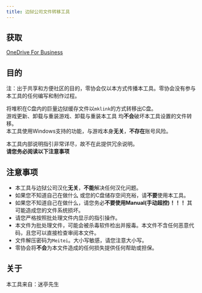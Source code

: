 ```yaml
---
title: 边狱公司文件转移工具
---
```


## 获取
<a href="https://dl.determination.top/files/%E8%BE%B9%E7%8B%B1%E5%85%AC%E5%8F%B8%E6%96%87%E4%BB%B6%E8%BD%AC%E7%A7%BB%E5%B7%A5%E5%85%B7.zip" class="buttonDownload">OneDrive For Business</a>

## 目的
注：出于共享和方便社区的目的，零协会仅以本方式传播本工具。零协会没有参与本工具的任何编写和制作过程。

将堆积在C盘内的巨量边狱缓存文件以```mklink```的方式转移出C盘。  
游戏更新、卸载与重装游戏、卸载与重装本工具 均**不会**破坏本工具设置的文件转移。  
本工具使用Windows支持的功能，与游戏本身**无关**，**不存在**账号风险。

本工具内部说明指引非常详尽，故不在此提供冗余说明。  
**请您务必阅读以下注意事项**

## 注意事项
- 本工具与边狱公司汉化**无关**，**不能**解决任何汉化问题。
- 如果您不知道自己在做什么 或您的C盘储存空间充裕，请**不要**使用本工具。
- 如果您不知道自己在做什么，请您务必**不要使用Manual(手动超控)！！！** 其可能造成您的文件系统损坏。
- 请您严格按照批处理文件内显示的指引操作。
- 本文件为批处理文件，可能会被杀毒软件检出并报毒。本文件不含任何恶意代码，且您可以直接检查审阅本文件。
- 文件解压密码为```Meitei```。大小写敏感，请您注意大小写。
- 零协会将**不会**为本文件造成的任何损失提供任何帮助或担保。

## 关于
本工具来自：迷亭先生
